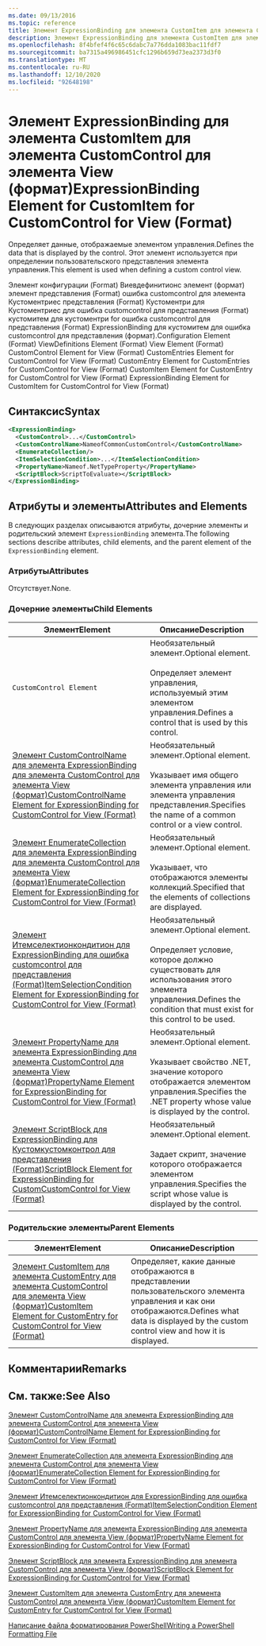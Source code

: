 ```yaml
---
ms.date: 09/13/2016
ms.topic: reference
title: Элемент ExpressionBinding для элемента CustomItem для элемента CustomControl для элемента View (формат)
description: Элемент ExpressionBinding для элемента CustomItem для элемента CustomControl для элемента View (формат)
ms.openlocfilehash: 8f4bfef4f6c65c6dabc7a776dda1083bac11fdf7
ms.sourcegitcommit: ba7315a496986451cfc1296b659d73ea2373d3f0
ms.translationtype: MT
ms.contentlocale: ru-RU
ms.lasthandoff: 12/10/2020
ms.locfileid: "92648198"
---
```

# <a name="expressionbinding-element-for-customitem-for-customcontrol-for-view-format"></a><span data-ttu-id="3d8e4-103">Элемент ExpressionBinding для элемента CustomItem для элемента CustomControl для элемента View (формат)</span><span class="sxs-lookup"><span data-stu-id="3d8e4-103">ExpressionBinding Element for CustomItem for CustomControl for View (Format)</span></span>

<span data-ttu-id="3d8e4-104">Определяет данные, отображаемые элементом управления.</span><span class="sxs-lookup"><span data-stu-id="3d8e4-104">Defines the data that is displayed by the control.</span></span> <span data-ttu-id="3d8e4-105">Этот элемент используется при определении пользовательского представления элемента управления.</span><span class="sxs-lookup"><span data-stu-id="3d8e4-105">This element is used when defining a custom control view.</span></span>

<span data-ttu-id="3d8e4-106">Элемент конфигурации (Format) Виевдефинитионс элемент (формат) элемент представления (Format) ошибка customcontrol для элемента Кустоментриес представления (Format) Кустоментри для Кустоментриес для ошибка customcontrol для представления (Format) кустомитем для кустоментри for ошибка customcontrol для представления (Format) ExpressionBinding для кустомитем для ошибка customcontrol для представления (формат).</span><span class="sxs-lookup"><span data-stu-id="3d8e4-106">Configuration Element (Format) ViewDefinitions Element (Format) View Element (Format) CustomControl Element for View (Format) CustomEntries Element for CustomControl for View (Format) CustomEntry Element for CustomEntries for CustomControl for View (Format) CustomItem Element for CustomEntry for CustomControl for View (Format) ExpressionBinding Element for CustomItem for CustomControl for View (Format)</span></span>

## <a name="syntax"></a><span data-ttu-id="3d8e4-107">Синтаксис</span><span class="sxs-lookup"><span data-stu-id="3d8e4-107">Syntax</span></span>

```xml
<ExpressionBinding>
  <CustomControl>...</CustomControl>
  <CustomControlName>NameofCommonCustomControl</CustomControlName>
  <EnumerateCollection/>
  <ItemSelectionCondition>...</ItemSelectionCondition>
  <PropertyName>Nameof.NetTypeProperty</PropertyName>
  <ScriptBlock>ScriptToEvaluate></ScriptBlock>
</ExpressionBinding>
```

## <a name="attributes-and-elements"></a><span data-ttu-id="3d8e4-108">Атрибуты и элементы</span><span class="sxs-lookup"><span data-stu-id="3d8e4-108">Attributes and Elements</span></span>

<span data-ttu-id="3d8e4-109">В следующих разделах описываются атрибуты, дочерние элементы и родительский элемент `ExpressionBinding` элемента.</span><span class="sxs-lookup"><span data-stu-id="3d8e4-109">The following sections describe attributes, child elements, and the parent element of the `ExpressionBinding` element.</span></span>

### <a name="attributes"></a><span data-ttu-id="3d8e4-110">Атрибуты</span><span class="sxs-lookup"><span data-stu-id="3d8e4-110">Attributes</span></span>

<span data-ttu-id="3d8e4-111">Отсутствует.</span><span class="sxs-lookup"><span data-stu-id="3d8e4-111">None.</span></span>

### <a name="child-elements"></a><span data-ttu-id="3d8e4-112">Дочерние элементы</span><span class="sxs-lookup"><span data-stu-id="3d8e4-112">Child Elements</span></span>

|<span data-ttu-id="3d8e4-113">Элемент</span><span class="sxs-lookup"><span data-stu-id="3d8e4-113">Element</span></span>|<span data-ttu-id="3d8e4-114">Описание</span><span class="sxs-lookup"><span data-stu-id="3d8e4-114">Description</span></span>|
|-------------|-----------------|
|`CustomControl Element`|<span data-ttu-id="3d8e4-115">Необязательный элемент.</span><span class="sxs-lookup"><span data-stu-id="3d8e4-115">Optional element.</span></span><br /><br /> <span data-ttu-id="3d8e4-116">Определяет элемент управления, используемый этим элементом управления.</span><span class="sxs-lookup"><span data-stu-id="3d8e4-116">Defines a control that is used by this control.</span></span>|
|[<span data-ttu-id="3d8e4-117">Элемент CustomControlName для элемента ExpressionBinding для элемента CustomControl для элемента View (формат)</span><span class="sxs-lookup"><span data-stu-id="3d8e4-117">CustomControlName Element for ExpressionBinding for CustomControl for View (Format)</span></span>](./customcontrolname-element-for-expressionbinding-for-customcontrol-for-view-format.md)|<span data-ttu-id="3d8e4-118">Необязательный элемент.</span><span class="sxs-lookup"><span data-stu-id="3d8e4-118">Optional element.</span></span><br /><br /> <span data-ttu-id="3d8e4-119">Указывает имя общего элемента управления или элемента управления представления.</span><span class="sxs-lookup"><span data-stu-id="3d8e4-119">Specifies the name of a common control or a view control.</span></span>|
|[<span data-ttu-id="3d8e4-120">Элемент EnumerateCollection для элемента ExpressionBinding для элемента CustomControl для элемента View (формат)</span><span class="sxs-lookup"><span data-stu-id="3d8e4-120">EnumerateCollection Element for ExpressionBinding for CustomControl for View (Format)</span></span>](./enumeratecollection-element-for-expressionbinding-for-customcontrol-for-view-format.md)|<span data-ttu-id="3d8e4-121">Необязательный элемент.</span><span class="sxs-lookup"><span data-stu-id="3d8e4-121">Optional element.</span></span><br /><br /> <span data-ttu-id="3d8e4-122">Указывает, что отображаются элементы коллекций.</span><span class="sxs-lookup"><span data-stu-id="3d8e4-122">Specified that the elements of collections are displayed.</span></span>|
|[<span data-ttu-id="3d8e4-123">Элемент Итемселектионкондитион для ExpressionBinding для ошибка customcontrol для представления (Format)</span><span class="sxs-lookup"><span data-stu-id="3d8e4-123">ItemSelectionCondition Element for ExpressionBinding for CustomControl for View (Format)</span></span>](./itemselectioncondition-element-for-expressionbinding-for-customcontrol-format.md)|<span data-ttu-id="3d8e4-124">Необязательный элемент.</span><span class="sxs-lookup"><span data-stu-id="3d8e4-124">Optional element.</span></span><br /><br /> <span data-ttu-id="3d8e4-125">Определяет условие, которое должно существовать для использования этого элемента управления.</span><span class="sxs-lookup"><span data-stu-id="3d8e4-125">Defines the condition that must exist for this control to be used.</span></span>|
|[<span data-ttu-id="3d8e4-126">Элемент PropertyName для элемента ExpressionBinding для элемента CustomControl для элемента View (формат)</span><span class="sxs-lookup"><span data-stu-id="3d8e4-126">PropertyName Element for ExpressionBinding for CustomControl for View (Format)</span></span>](./propertyname-element-for-expressionbinding-for-customcontrol-for-view-format.md)|<span data-ttu-id="3d8e4-127">Необязательный элемент.</span><span class="sxs-lookup"><span data-stu-id="3d8e4-127">Optional element.</span></span><br /><br /> <span data-ttu-id="3d8e4-128">Указывает свойство .NET, значение которого отображается элементом управления.</span><span class="sxs-lookup"><span data-stu-id="3d8e4-128">Specifies the .NET property whose value is displayed by the control.</span></span>|
|[<span data-ttu-id="3d8e4-129">Элемент ScriptBlock для ExpressionBinding для Кустомкустомконтрол для представления (Format)</span><span class="sxs-lookup"><span data-stu-id="3d8e4-129">ScriptBlock Element for ExpressionBinding for CustomCustomControl for View (Format)</span></span>](./scriptblock-element-for-expressionbinding-for-customcontrol-for-view-format.md)|<span data-ttu-id="3d8e4-130">Необязательный элемент.</span><span class="sxs-lookup"><span data-stu-id="3d8e4-130">Optional element.</span></span><br /><br /> <span data-ttu-id="3d8e4-131">Задает скрипт, значение которого отображается элементом управления.</span><span class="sxs-lookup"><span data-stu-id="3d8e4-131">Specifies the script whose value is displayed by the control.</span></span>|

### <a name="parent-elements"></a><span data-ttu-id="3d8e4-132">Родительские элементы</span><span class="sxs-lookup"><span data-stu-id="3d8e4-132">Parent Elements</span></span>

|<span data-ttu-id="3d8e4-133">Элемент</span><span class="sxs-lookup"><span data-stu-id="3d8e4-133">Element</span></span>|<span data-ttu-id="3d8e4-134">Описание</span><span class="sxs-lookup"><span data-stu-id="3d8e4-134">Description</span></span>|
|-------------|-----------------|
|[<span data-ttu-id="3d8e4-135">Элемент CustomItem для элемента CustomEntry для элемента CustomControl для элемента View (формат)</span><span class="sxs-lookup"><span data-stu-id="3d8e4-135">CustomItem Element for CustomEntry for CustomControl for View (Format)</span></span>](./customitem-element-for-customentry-for-customcontrol-for-view-format.md)|<span data-ttu-id="3d8e4-136">Определяет, какие данные отображаются в представлении пользовательского элемента управления и как они отображаются.</span><span class="sxs-lookup"><span data-stu-id="3d8e4-136">Defines what data is displayed by the custom control view and how it is displayed.</span></span>|

## <a name="remarks"></a><span data-ttu-id="3d8e4-137">Комментарии</span><span class="sxs-lookup"><span data-stu-id="3d8e4-137">Remarks</span></span>

## <a name="see-also"></a><span data-ttu-id="3d8e4-138">См. также:</span><span class="sxs-lookup"><span data-stu-id="3d8e4-138">See Also</span></span>

[<span data-ttu-id="3d8e4-139">Элемент CustomControlName для элемента ExpressionBinding для элемента CustomControl для элемента View (формат)</span><span class="sxs-lookup"><span data-stu-id="3d8e4-139">CustomControlName Element for ExpressionBinding for CustomControl for View (Format)</span></span>](./customcontrolname-element-for-expressionbinding-for-customcontrol-for-view-format.md)

[<span data-ttu-id="3d8e4-140">Элемент EnumerateCollection для элемента ExpressionBinding для элемента CustomControl для элемента View (формат)</span><span class="sxs-lookup"><span data-stu-id="3d8e4-140">EnumerateCollection Element for ExpressionBinding for CustomControl for View (Format)</span></span>](./enumeratecollection-element-for-expressionbinding-for-customcontrol-for-view-format.md)

[<span data-ttu-id="3d8e4-141">Элемент Итемселектионкондитион для ExpressionBinding для ошибка customcontrol для представления (Format)</span><span class="sxs-lookup"><span data-stu-id="3d8e4-141">ItemSelectionCondition Element for ExpressionBinding for CustomControl for View (Format)</span></span>](./itemselectioncondition-element-for-expressionbinding-for-customcontrol-format.md)

[<span data-ttu-id="3d8e4-142">Элемент PropertyName для элемента ExpressionBinding для элемента CustomControl для элемента View (формат)</span><span class="sxs-lookup"><span data-stu-id="3d8e4-142">PropertyName Element for ExpressionBinding for CustomControl for View (Format)</span></span>](./propertyname-element-for-expressionbinding-for-customcontrol-for-view-format.md)

[<span data-ttu-id="3d8e4-143">Элемент ScriptBlock для элемента ExpressionBinding для элемента CustomControl для элемента View (формат)</span><span class="sxs-lookup"><span data-stu-id="3d8e4-143">ScriptBlock Element for ExpressionBinding for CustomControl for View (Format)</span></span>](./scriptblock-element-for-expressionbinding-for-customcontrol-for-view-format.md)

[<span data-ttu-id="3d8e4-144">Элемент CustomItem для элемента CustomEntry для элемента CustomControl для элемента View (формат)</span><span class="sxs-lookup"><span data-stu-id="3d8e4-144">CustomItem Element for CustomEntry for CustomControl for View (Format)</span></span>](./customitem-element-for-customentry-for-customcontrol-for-view-format.md)

[<span data-ttu-id="3d8e4-145">Написание файла форматирования PowerShell</span><span class="sxs-lookup"><span data-stu-id="3d8e4-145">Writing a PowerShell Formatting File</span></span>](./writing-a-powershell-formatting-file.md)
